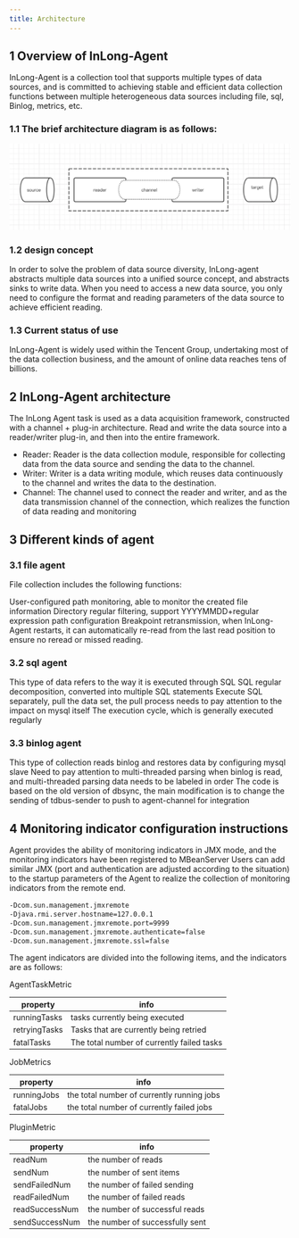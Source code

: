 ```yaml
---
title: Architecture
---
```


## 1 Overview of InLong-Agent
InLong-Agent is a collection tool that supports multiple types of data sources, and is committed to achieving stable and efficient data collection functions between multiple heterogeneous data sources including file, sql, Binlog, metrics, etc.

### 1.1 The brief architecture diagram is as follows:
![](img/architecture.png)

### 1.2 design concept
In order to solve the problem of data source diversity, InLong-agent abstracts multiple data sources into a unified source concept, and abstracts sinks to write data. When you need to access a new data source, you only need to configure the format and reading parameters of the data source to achieve efficient reading.

### 1.3 Current status of use
InLong-Agent is widely used within the Tencent Group, undertaking most of the data collection business, and the amount of online data reaches tens of billions.

## 2 InLong-Agent architecture
The InLong Agent task is used as a data acquisition framework, constructed with a channel + plug-in architecture. Read and write the data source into a reader/writer plug-in, and then into the entire framework.

+ Reader: Reader is the data collection module, responsible for collecting data from the data source and sending the data to the channel.
+ Writer: Writer is a data writing module, which reuses data continuously to the channel and writes the data to the destination.
+ Channel: The channel used to connect the reader and writer, and as the data transmission channel of the connection, which realizes the function of data reading and monitoring


## 3 Different kinds of agent
### 3.1 file agent
File collection includes the following functions:

User-configured path monitoring, able to monitor the created file information
Directory regular filtering, support YYYYMMDD+regular expression path configuration
Breakpoint retransmission, when InLong-Agent restarts, it can automatically re-read from the last read position to ensure no reread or missed reading.

### 3.2 sql agent
This type of data refers to the way it is executed through SQL
SQL regular decomposition, converted into multiple SQL statements
Execute SQL separately, pull the data set, the pull process needs to pay attention to the impact on mysql itself
The execution cycle, which is generally executed regularly

### 3.3 binlog agent
This type of collection reads binlog and restores data by configuring mysql slave
Need to pay attention to multi-threaded parsing when binlog is read, and multi-threaded parsing data needs to be labeled in order
The code is based on the old version of dbsync, the main modification is to change the sending of tdbus-sender to push to agent-channel for integration

## 4 Monitoring indicator configuration instructions

Agent provides the ability of monitoring indicators in JMX mode, and the monitoring indicators have been registered to MBeanServer
Users can add similar JMX (port and authentication are adjusted according to the situation) to the startup parameters of the Agent to realize the collection of monitoring indicators from the remote end.

```Shell
-Dcom.sun.management.jmxremote
-Djava.rmi.server.hostname=127.0.0.1
-Dcom.sun.management.jmxremote.port=9999
-Dcom.sun.management.jmxremote.authenticate=false
-Dcom.sun.management.jmxremote.ssl=false
```

The agent indicators are divided into the following items, and the indicators are as follows:

AgentTaskMetric

|  property   | info  |
|  ----  | ----  |
| runningTasks  | tasks currently being executed |
| retryingTasks  | Tasks that are currently being retried |
| fatalTasks  | The total number of currently failed tasks |


JobMetrics

|  property   | info  |
|  ----  | ----  |
| runningJobs  | the total number of currently running jobs |
| fatalJobs  | the total number of currently failed jobs |

PluginMetric

|  property   | info  |
|  ----  | ----  |
| readNum  | the number of reads |
| sendNum  | the number of sent items |
| sendFailedNum  | the number of failed sending |
| readFailedNum  | the number of failed reads |
| readSuccessNum  | the number of successful reads |
| sendSuccessNum  | the number of successfully sent |

